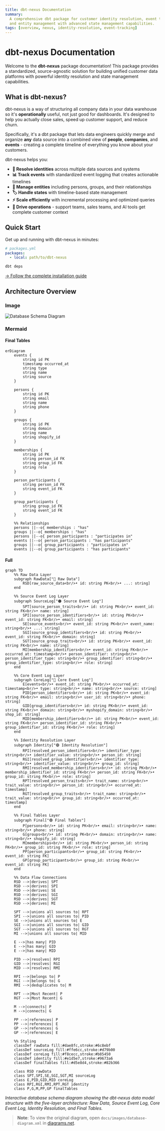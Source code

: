 ```yaml
---
title: dbt-nexus Documentation
summary:
  A comprehensive dbt package for customer identity resolution, event tracking,
  and entity management with advanced state management capabilities.
tags: [overview, nexus, identity-resolution, event-tracking]
---
```


# dbt-nexus Documentation

Welcome to the **dbt-nexus** package documentation! This package provides a
standardized, source-agnostic solution for building unified customer data
platforms with powerful identity resolution and state management capabilities.

## What is dbt-nexus?

dbt-nexus is a way of structuring all company data in your data warehouse so
it's **operationally** useful, not just good for dashboards. It's designed to
help you actually close sales, speed up customer support, and reduce churn.

Specifically, it's a dbt package that lets data engineers quickly merge and
organize **any** data source into a combined view of **people**, **companies**,
and **events** - creating a complete timeline of everything you know about your
customers.

dbt-nexus helps you:

- **🔗 Resolve identities** across multiple data sources and systems
- **📊 Track events** with standardized event logging that creates actionable
  timelines
- **👥 Manage entities** including persons, groups, and their relationships
- **🏷️ Handle states** with timeline-based state management
- **⚡ Scale efficiently** with incremental processing and optimized queries
- **🎯 Drive operations** - support teams, sales teams, and AI tools get
  complete customer context

## Quick Start

Get up and running with dbt-nexus in minutes:

```yaml
# packages.yml
packages:
  - local: path/to/dbt-nexus
```

```bash
dbt deps
```

[→ Follow the complete installation guide](getting-started/installation.md)

## Architecture Overview

### Image

![Database Schema Diagram](images/database-diagram.png)

### Mermaid

#### Final Tables

```mermaid
erDiagram
    events {
        string id PK
        timestamp occurred_at
        string type
        string name
        string source
    }

    persons {
        string id PK
        string email
        string name
        string phone
    }

    groups {
        string id PK
        string domain
        string name
        string shopify_id
    }

    memberships {
        string id PK
        string person_id FK
        string group_id FK
        string role
    }

    person_participants {
        string person_id FK
        string event_id FK
    }

    group_participants {
        string group_id FK
        string event_id FK
    }

    %% Relationships
    persons ||--o{ memberships : "has"
    groups ||--o{ memberships : "has"
    persons ||--o{ person_participants : "participates in"
    events ||--o{ person_participants : "has participants"
    groups ||--o{ group_participants : "participates in"
    events ||--o{ group_participants : "has participants"
```

#### Full

```mermaid
graph TD
    %% Raw Data Layer
    subgraph RawData["🔵 Raw Data"]
        RSD[raw_source_data<br/>• id: string PK<br/>• ...: string]
    end

    %% Source Event Log Layer
    subgraph SourceLog["🟠 Source Event Log"]
        SPT[source_person_traits<br/>• id: string PK<br/>• event_id: string FK<br/>• name: string]
        SPI[source_person_identifiers<br/>• id: string PK<br/>• event_id: string FK<br/>• email: string]
        SE[source_events<br/>• event_id: string PK<br/>• event_name: string<br/>• ...: string]
        SGI[source_group_identifiers<br/>• id: string PK<br/>• event_id: string FK<br/>• domain: string]
        SGT[source_group_traits<br/>• id: string PK<br/>• event_id: string FK<br/>• name: string]
        MI[membership_identifiers<br/>• event_id: string FK<br/>• occurred_at: timestamp<br/>• person_identifier: string<br/>• person_identifier_type: string<br/>• group_identifier: string<br/>• group_identifier_type: string<br/>• role: string]
    end

    %% Core Event Log Layer
    subgraph CoreLog["🔴 Core Event Log"]
        E[events<br/>• event_id: string PK<br/>• occurred_at: timestamp<br/>• type: string<br/>• name: string<br/>• source: string]
        PID[person_identifiers<br/>• id: string PK<br/>• event_id: string FK<br/>• email: string<br/>• user_id: string<br/>• phone: string]
        GID[group_identifiers<br/>• id: string PK<br/>• event_id: string FK<br/>• domain: string<br/>• myshopify_domain: string<br/>• shop_id: string]
        MID[membership_identifiers<br/>• id: string PK<br/>• event_id: string FK<br/>• person_identifier_id: string FK<br/>• group_identifier_id: string FK<br/>• role: string]
    end

    %% Identity Resolution Layer
    subgraph Identity["🟣 Identity Resolution"]
        RPI[resolved_person_identifiers<br/>• identifier_type: string<br/>• identifier_value: string<br/>• person_id: string]
        RGI[resolved_group_identifiers<br/>• identifier_type: string<br/>• identifier_value: string<br/>• group_id: string]
        RMI[resolved_membership_identifiers<br/>• id: string PK<br/>• membership_identifier_id: string FK<br/>• person_id: string FK<br/>• group_id: string FK<br/>• role: string]
        RPT[resolved_person_traits<br/>• trait_name: string<br/>• trait_value: string<br/>• person_id: string<br/>• occurred_at: timestamp]
        RGT[resolved_group_traits<br/>• trait_name: string<br/>• trait_value: string<br/>• group_id: string<br/>• occurred_at: timestamp]
    end

    %% Final Tables Layer
    subgraph Final["🟢 Final Tables"]
        P[persons<br/>• id: string PK<br/>• email: string<br/>• name: string<br/>• phone: string]
        G[groups<br/>• id: string PK<br/>• domain: string<br/>• name: string<br/>• shopify_id: string]
        M[memberships<br/>• id: string PK<br/>• person_id: string FK<br/>• group_id: string FK<br/>• role: string]
        PP[person_participants<br/>• group_id: string FK<br/>• event_id: string FK]
        GP[group_participants<br/>• group_id: string FK<br/>• event_id: string FK]
    end

    %% Data Flow Connections
    RSD -->|derives| SPT
    RSD -->|derives| SPI
    RSD -->|derives| SE
    RSD -->|derives| SGI
    RSD -->|derives| SGT
    RSD -->|derives| MI

    SPT -->|unions all sources to| RPT
    SPI -->|unions all sources to| PID
    SE -->|unions all sources to| E
    SGI -->|unions all sources to| GID
    SGT -->|unions all sources to| RGT
    MI -->|unions all sources to| MID

    E -->|has many| PID
    E -->|has many| GID
    E -->|has many| MID

    PID -->|resolves| RPI
    GID -->|resolves| RGI
    MID -->|resolves| RMI

    RPI -->|belongs to| P
    RGI -->|belongs to| G
    RMI -->|deduplicates to| M

    RPT -->|Most Recent| P
    RGT -->|Most Recent| G

    M -->|connects| P
    M -->|connects| G

    PP -->|references| P
    PP -->|references| E
    GP -->|references| G
    GP -->|references| E

    %% Styling
    classDef rawData fill:#dae8fc,stroke:#6c8ebf
    classDef sourceLog fill:#ffe6cc,stroke:#d79b00
    classDef coreLog fill:#f8cecc,stroke:#b85450
    classDef identity fill:#e1d5e7,stroke:#9673a6
    classDef finalTables fill:#d5e8d4,stroke:#82b366

    class RSD rawData
    class SPT,SPI,SE,SGI,SGT,MI sourceLog
    class E,PID,GID,MID coreLog
    class RPI,RGI,RMI,RPT,RGT identity
    class P,G,M,PP,GP finalTables
```

_Interactive database schema diagram showing the dbt-nexus data model structure
with the five-layer architecture: Raw Data, Source Event Log, Core Event Log,
Identity Resolution, and Final Tables._

> **Note**: To view the original diagram, open
> `docs/images/database-diagram.xml` in
> [diagrams.net](https://app.diagrams.net).
